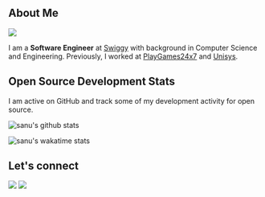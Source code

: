 

## About Me
![](https://camo.githubusercontent.com/992babdffd8c74a1502de375fbdf7e4d54773242/68747470733a2f2f6d656469612e67697068792e636f6d2f6d656469612f53576f536b4e36447854737a71494b4571762f67697068792e676966)

I am a **Software Engineer** at [Swiggy](https://www.swiggy.com/) with background in Computer Science and Engineering. Previously, I worked at [PlayGames24x7](https://www.games24x7.com/) and [Unisys](https://www.unisys.com/).


## Open Source Development Stats
I am active on GitHub and track some of my development activity for open source.

![sanu's github stats](https://github-readme-stats.vercel.app/api?username=sanusatyadarshi&show_icons=true&&theme=nord&hide_border=true&count_private=true&hide=issues&custom_title=GitHub%20Stats)

![sanu's wakatime stats](https://github-readme-stats.vercel.app/api/wakatime?username=sanusatyadarshi&theme=nord&hide_border=true&custom_title=Most%20Used%20Languages)


## Let's connect

[![](https://img.shields.io/badge/GitHub-%2312100E.svg?&style=for-the-badge&logo=Github&logoColor=white)](https://github.com/sanusatyadarshi)
[![](https://img.shields.io/badge/linkedin-%230077B5.svg?&style=for-the-badge&logo=linkedin&logoColor=white)](https://www.linkedin.com/in/sanusatyadarshi)

<!--
**sanusatyadarshi/sanusatyadarshi** is a ✨ _special_ ✨ repository because its `README.md` (this file) appears on your GitHub profile.

Here are some ideas to get you started:

- 🔭 I’m currently working on ...
- 🌱 I’m currently learning ...
- 👯 I’m looking to collaborate on ...
- 🤔 I’m looking for help with ...
- 💬 Ask me about ...
- 📫 How to reach me: ...
- 😄 Pronouns: ...
- ⚡ Fun fact: ...
-->
